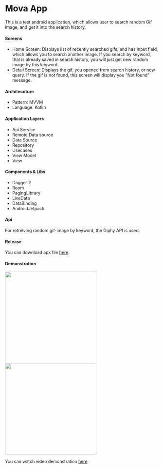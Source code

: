 # Mova App

This is a test android application, which allows user to search random Gif image, and get it into the search history.

#### Screens
- Home Screen: Displays list of recently searched gifs, and has input field, which allows you to search another image. If you search by keyword, that is already saved in search history, you will just get new random image by this keyword.
- Detail Screen: Displays the gif, you opened from search history, or new query. If the gif is not found, this screen will display you "Not found" message.

#### Architecuture
- Pattern: MVVM
- Language: Kotlin

#### Application Layers
- Api Service
- Remote Data source
- Data Source
- Repository
- Usecases
- View Model
- View

#### Components & Libs
- Dagger 2
- Room
- PagingLibrary
- LiveData
- DataBinding
- AndroidJetpack

#### Api
For retreiving random gif-image by keyword, the Giphy API is used.

#### Release

You can download apk file <a href="https://drive.google.com/file/d/1_nDLLaw1G5V7SJulfVKrzMODYcpJ46zo/view?usp=sharing">here</a>.

#### Demonstration

<img src="https://i.imgur.com/b57oPxC.jpg" width=300 /><img src="https://i.imgur.com/dx69fyk.jpg" width=300 />

You can watch video demonstration <a href="https://youtu.be/sxMT2eA_ER4">here</a>.
